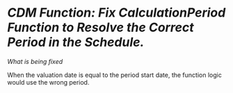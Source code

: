 # *CDM Function: Fix CalculationPeriod Function to Resolve the Correct Period in the Schedule.*

_What is being fixed_

When the valuation date is equal to the period start date, the function logic would use the wrong period.